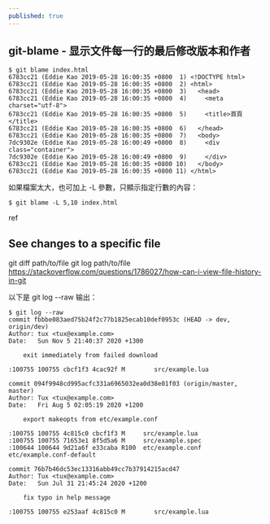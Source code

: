 ```yaml
---
published: true
---
```

## git-blame - 显示文件每一行的最后修改版本和作者

```git
$ git blame index.html
6783cc21 (Eddie Kao 2019-05-28 16:00:35 +0800  1) <!DOCTYPE html>
6783cc21 (Eddie Kao 2019-05-28 16:00:35 +0800  2) <html>
6783cc21 (Eddie Kao 2019-05-28 16:00:35 +0800  3)   <head>
6783cc21 (Eddie Kao 2019-05-28 16:00:35 +0800  4)     <meta charset="utf-8">
6783cc21 (Eddie Kao 2019-05-28 16:00:35 +0800  5)     <title>首頁</title>
6783cc21 (Eddie Kao 2019-05-28 16:00:35 +0800  6)   </head>
6783cc21 (Eddie Kao 2019-05-28 16:00:35 +0800  7)   <body>
7dc9302e (Eddie Kao 2019-05-28 16:00:49 +0800  8)     <div class="container">
7dc9302e (Eddie Kao 2019-05-28 16:00:49 +0800  9)     </div>
6783cc21 (Eddie Kao 2019-05-28 16:00:35 +0800 10)   </body>
6783cc21 (Eddie Kao 2019-05-28 16:00:35 +0800 11) </html>
```

如果檔案太大，也可加上 -L 參數，只顯示指定行數的內容：
```git
$ git blame -L 5,10 index.html
```

ref

## See changes to a specific file
git diff path/to/file
git log path/to/file
  https://stackoverflow.com/questions/1786027/how-can-i-view-file-history-in-git
  
以下是 git log --raw 输出：
```git
$ git log --raw
commit fbbbe083aed75b24f2c77b1825ecab10def0953c (HEAD -> dev, origin/dev)
Author: tux <tux@example.com>
Date:   Sun Nov 5 21:40:37 2020 +1300

    exit immediately from failed download

:100755 100755 cbcf1f3 4cac92f M        src/example.lua

commit 094f9948cd995acfc331a6965032ea0d38e01f03 (origin/master, master)
Author: Tux <tux@example.com>
Date:   Fri Aug 5 02:05:19 2020 +1200

    export makeopts from etc/example.conf

:100755 100755 4c815c0 cbcf1f3 M     src/example.lua
:100755 100755 71653e1 8f5d5a6 M     src/example.spec
:100644 100644 9d21a6f e33caba R100  etc/example.conf  etc/example.conf-default

commit 76b7b46dc53ec13316abb49cc7b37914215acd47
Author: Tux <tux@example.com>
Date:   Sun Jul 31 21:45:24 2020 +1200

    fix typo in help message

:100755 100755 e253aaf 4c815c0 M        src/example.lua
```